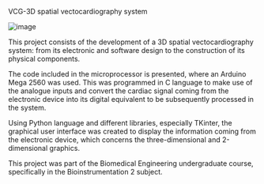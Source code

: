 VCG-3D spatial vectocardiography system

![image](https://github.com/user-attachments/assets/e57a6bd0-07c8-4456-9507-dea9f98141d5)

This project consists of the development of a 3D spatial vectocardiography system: from its electronic and software design to the construction of its physical components. 

The code included in the microprocessor is presented, where an Arduino Mega 2560 was used. This was programmed in C language to make use of the analogue inputs and convert the cardiac signal coming from the electronic device into its digital equivalent to be subsequently processed in the system.

Using Python language and different libraries, especially TKinter, the graphical user interface was created to display the information coming from the electronic device, which concerns the three-dimensional and 2-dimensional graphics.

This project was part of the Biomedical Engineering undergraduate course, specifically in the Bioinstrumentation 2 subject. 
